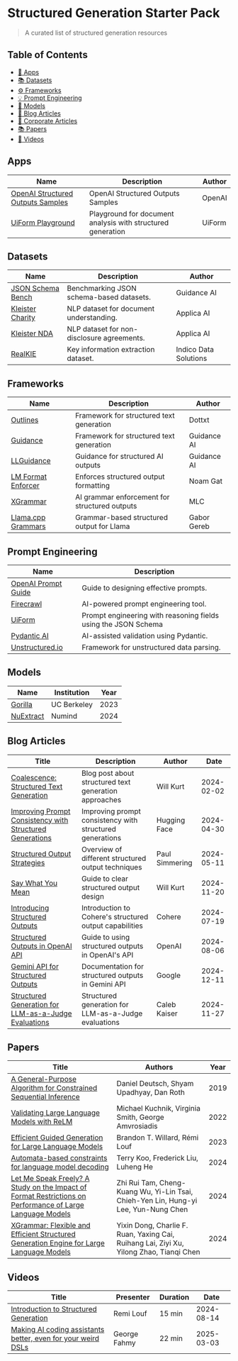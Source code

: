 # Structured Generation Starter Pack

> A curated list of structured generation resources

## Table of Contents

- [:hammer: Apps](#apps)
- [:books: Datasets](#datasets)
- [:gear: Frameworks](#frameworks)
- [:bulb: Prompt Engineering](#prompt-engineering)
- [:brain: Models](#models)
- [:memo: Blog Articles](#blog-articles)
- [:office: Corporate Articles](#corporate-articles)
- [:books: Papers](#papers)
- [:movie_camera: Videos](#videos)


## Apps

| Name | Description | Author | 
| --- | --- | --- |
| [OpenAI Structured Outputs Samples](https://github.com/openai/openai-structured-outputs-samples) | OpenAI Structured Outputs Samples | OpenAI |
| [UiForm Playground](https://uiform.com/playground) | Playground for document analysis with structured generation | UiForm |

## Datasets

| Name | Description | Author |
| --- | --- | --- |
| [JSON Schema Bench](https://github.com/guidance-ai/jsonschemabench) | Benchmarking JSON schema-based datasets. | Guidance AI |
| [Kleister Charity](https://github.com/applicaai/kleister-charity/) | NLP dataset for document understanding. | Applica AI |
| [Kleister NDA](https://github.com/applicaai/kleister-nda) | NLP dataset for non-disclosure agreements. | Applica AI |
| [RealKIE](https://github.com/IndicoDataSolutions/RealKIE) | Key information extraction dataset. | Indico Data Solutions |

## Frameworks

| Name | Description | Author |
| --- | --- | --- |
| [Outlines](https://github.com/dottxt-ai/outlines) | Framework for structured text generation | Dottxt | 
| [Guidance](https://github.com/guidance-ai/guidance) | Framework for structured text generation | Guidance AI | 
| [LLGuidance](https://github.com/guidance-ai/llguidance) | Guidance for structured AI outputs | Guidance AI | 
| [LM Format Enforcer](https://github.com/noamgat/lm-format-enforcer) | Enforces structured output formatting | Noam Gat | 
| [XGrammar](https://github.com/mlc-ai/xgrammar) | AI grammar enforcement for structured outputs | MLC | 
| [Llama.cpp Grammars](https://github.com/ggerganov/llama.cpp/blob/master/grammars/README.md) | Grammar-based structured output for Llama | Gabor Gereb | 

## Prompt Engineering

| Name | Description |
| --- | --- |
| [OpenAI Prompt Guide](https://platform.openai.com/docs/guides/prompt-generation) | Guide to designing effective prompts. |
| [Firecrawl](https://github.com/mendableai/firecrawl) | AI-powered prompt engineering tool. |
| [UiForm](https://github.com/UiForm/uiform) | Prompt engineering with reasoning fields using the JSON Schema |
| [Pydantic AI](https://github.com/pydantic/pydantic-ai) | AI-assisted validation using Pydantic. |
| [Unstructured.io](https://unstructured.io) | Framework for unstructured data parsing. |

## Models

| Name | Institution | Year |
| --- | --- | --- |
| [Gorilla](https://gorilla.cs.berkeley.edu) | UC Berkeley | 2023 |
| [NuExtract](https://numind.ai/blog/nuextract-a-foundation-model-for-structured-extraction) | Numind | 2024 |

## Blog Articles
| Title | Description | Author | Date |
| --- | --- | --- | --- |
| [Coalescence: Structured Text Generation](https://blog.dottxt.co/coalescence.html) | Blog post about structured text generation approaches | Will Kurt | 2024-02-02 |
| [Improving Prompt Consistency with Structured Generations](https://huggingface.co/blog/evaluation-structured-outputs) | Improving prompt consistency with structured generations | Hugging Face | 2024-04-30 |
| [Structured Output Strategies](https://simmering.dev/blog/structured_output/) | Overview of different structured output techniques | Paul Simmering | 2024-05-11 |
| [Say What You Mean](https://blog.dottxt.co/say-what-you-mean.html) | Guide to clear structured output design | Will Kurt | 2024-11-20 |
| [Introducing Structured Outputs](https://cohere.com/blog/introducing-structured-outputs) | Introduction to Cohere's structured output capabilities | Cohere | 2024-07-19 |
| [Structured Outputs in OpenAI API](https://openai.com/index/introducing-structured-outputs-in-the-api/) | Guide to using structured outputs in OpenAI's API | OpenAI | 2024-08-06 |
| [Gemini API for Structured Outputs](https://ai.google.dev/gemini-api/docs/structured-output) | Documentation for structured outputs in Gemini API | Google | 2024-12-11 |
| [Structured Generation for LLM-as-a-Judge Evaluations](https://www.comet.com/site/blog/structured-generation-llm-as-a-judge/) | Structured generation for LLM-as-a-Judge evaluations | Caleb Kaiser | 2024-11-27 |

## Papers
| Title | Authors | Year |
| --- | --- | --- |
| [A General-Purpose Algorithm for Constrained Sequential Inference](https://aclanthology.org/K19-1045/) | Daniel Deutsch, Shyam Upadhyay, Dan Roth | 2019 |
| [Validating Large Language Models with ReLM](https://arxiv.org/abs/2211.15458) | Michael Kuchnik, Virginia Smith, George Amvrosiadis | 2022 |
| [Efficient Guided Generation for Large Language Models](https://arxiv.org/abs/2307.09702) | Brandon T. Willard, Rémi Louf | 2023 |
| [Automata-based constraints for language model decoding](https://arxiv.org/abs/2407.08103) | Terry Koo, Frederick Liu, Luheng He | 2024 |
| [Let Me Speak Freely? A Study on the Impact of Format Restrictions on Performance of Large Language Models](https://arxiv.org/abs/2408.02442) | Zhi Rui Tam, Cheng-Kuang Wu, Yi-Lin Tsai, Chieh-Yen Lin, Hung-yi Lee, Yun-Nung Chen | 2024 |
| [XGrammar: Flexible and Efficient Structured Generation Engine for Large Language Models](https://arxiv.org/abs/2411.15100) | Yixin Dong, Charlie F. Ruan, Yaxing Cai, Ruihang Lai, Ziyi Xu, Yilong Zhao, Tianqi Chen | 2024 |

## Videos
| Title | Presenter | Duration | Date |
| --- | --- | --- | --- |
| [Introduction to Structured Generation](http://youtube.com/watch?v=aNmfvN6S_n4) | Remi Louf | 15 min | 2024-08-14 |
| [Making AI coding assistants better, even for your weird DSLs](https://www.youtube.com/watch?v=ulAOjl4OM5M) | George Fahmy | 22 min | 2025-03-03 |
